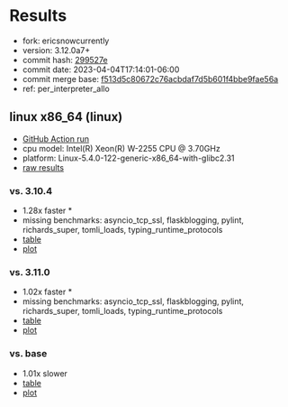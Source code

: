 # Results

- fork: ericsnowcurrently
- version: 3.12.0a7+
- commit hash: [299527e](https://github.com/ericsnowcurrently/cpython/commit/299527e)
- commit date: 2023-04-04T17:14:01-06:00
- commit merge base: [f513d5c80672c76acbdaf7d5b601f4bbe9fae56a](https://github.com/ericsnowcurrently/cpython/commit/f513d5c80672c76acbdaf7d5b601f4bbe9fae56a)
- ref: per_interpreter_allo

## linux x86_64 (linux)

- [GitHub Action run](https://github.com/faster-cpython/benchmarking/actions/runs/4613186413)
- cpu model: Intel(R) Xeon(R) W-2255 CPU @ 3.70GHz
- platform: Linux-5.4.0-122-generic-x86_64-with-glibc2.31
- [raw results](bm-20230404-linux-x86_64-ericsnowcurrently-per_interpreter_allo-3.12.0a7%2B-299527e.json)

### vs. 3.10.4

- 1.28x faster \*
- missing benchmarks: asyncio_tcp_ssl, flaskblogging, pylint, richards_super, tomli_loads, typing_runtime_protocols
- [table](bm-20230404-linux-x86_64-ericsnowcurrently-per_interpreter_allo-3.12.0a7%2B-299527e-vs-3.10.4.md)
- [plot](bm-20230404-linux-x86_64-ericsnowcurrently-per_interpreter_allo-3.12.0a7%2B-299527e-vs-3.10.4.png)

### vs. 3.11.0

- 1.02x faster \*
- missing benchmarks: asyncio_tcp_ssl, flaskblogging, pylint, richards_super, tomli_loads, typing_runtime_protocols
- [table](bm-20230404-linux-x86_64-ericsnowcurrently-per_interpreter_allo-3.12.0a7%2B-299527e-vs-3.11.0.md)
- [plot](bm-20230404-linux-x86_64-ericsnowcurrently-per_interpreter_allo-3.12.0a7%2B-299527e-vs-3.11.0.png)

### vs. base

- 1.01x slower
- [table](bm-20230404-linux-x86_64-ericsnowcurrently-per_interpreter_allo-3.12.0a7%2B-299527e-vs-base.md)
- [plot](bm-20230404-linux-x86_64-ericsnowcurrently-per_interpreter_allo-3.12.0a7%2B-299527e-vs-base.png)

